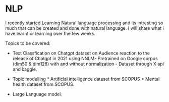# NLP

I recently started Learning Natural language processing and its intresting so much that can be created and done with natural language. I will share what i have learnt or learning over the few weeks.

Topics to be covered:  

  * Text Classfication on Chatgpt dataset on Audience reaction to the release of Chatgpt in 2021 using NNLM- Pretrained on Google corpus (dim50 & dim128) with and without normalization
        - Dataset through X api and kaggle.

  * Topic modelling
        * Artificial intelligence dataset from SCOPUS 
        * Mental health dataset from SCOPUS.
 * Large Language model.


